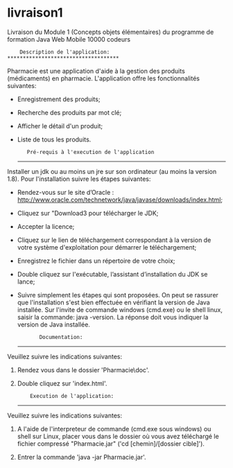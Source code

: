 # livraison1
Livraison du Module 1 (Concepts objets élémentaires) du programme de formation Java Web Mobile 10000 codeurs

  	    Description de l'application:   	
	************************************

Pharmacie est une application d'aide à la gestion des produits (médicaments) en pharmacie. 
L'application offre les fonctionnalités suivantes:
- Enregistrement des produits;
- Recherche des produits par mot clé;
- Afficher le détail d'un produit;
- Liste de tous les produits. 


	     Pré-requis à l'execution de l'application		
	******************************************************

Installer un jdk ou au moins un jre sur son ordinateur (au moins la version 1.8).
Pour l'installation suivre les étapes suivantes:
- Rendez-vous sur le site d’Oracle : http://www.oracle.com/technetwork/java/javase/downloads/index.html;
- Cliquez sur "Download3 pour télécharger le JDK;
- Accepter la licence;
- Cliquez sur le lien de téléchargement correspondant à la version de votre système d'exploitation pour démarrer le téléchargement;
- Enregistrez le fichier dans un répertoire de votre choix; 
- Double cliquez sur l'exécutable, l’assistant d’installation du JDK se lance;
- Suivre simplement les étapes qui sont proposées.
On peut se rassurer que l'installation s'est bien effectuée en vérifiant la version de Java installée.
Sur l'invite de commande windows (cmd.exe) ou le shell linux, saisir la commande: java -version.
La réponse doit vous indiquer la version de Java installée. 


  	         Documentation:	    	
	************************************

Veuillez suivre les indications suivantes:

1) Rendez vous dans le dossier 'Pharmacie\doc'.

2) Double cliquez sur 'index.html'.

	
 	       Execution de l'application:    		
	************************************

Veuillez suivre les indications suivantes:
	
1) 	A l'aide de l'interpreteur de commande (cmd.exe sous windows) ou shell sur Linux,
	placer vous dans le dossier où vous avez téléchargé le fichier compressé "Pharmacie.jar"
	('cd [chemin]/[dossier cible]').

2)	Entrer la commande 'java -jar Pharmacie.jar'.

